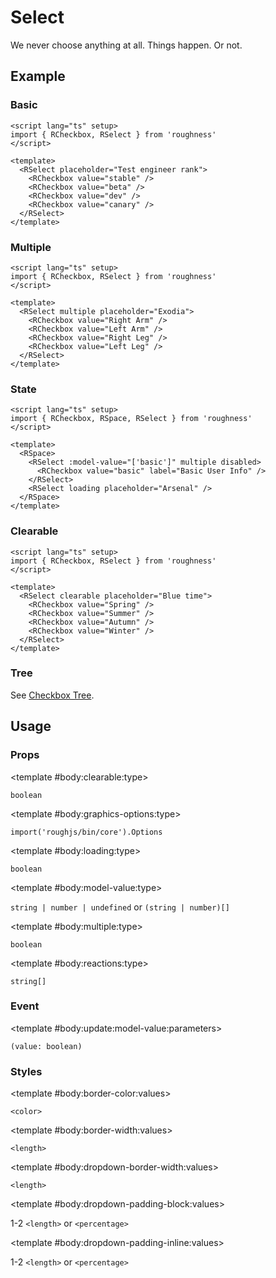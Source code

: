 <script lang="ts" setup>
import { RCheckbox, RDetails, RSelect, RSpace, RTable, RText } from 'roughness'
</script>

# Select

We never choose anything at all. Things happen. Or not.

## Example

### Basic

<RDetails>
  <template #summary>Show Code</template>

```vue
<script lang="ts" setup>
import { RCheckbox, RSelect } from 'roughness'
</script>

<template>
  <RSelect placeholder="Test engineer rank">
    <RCheckbox value="stable" />
    <RCheckbox value="beta" />
    <RCheckbox value="dev" />
    <RCheckbox value="canary" />
  </RSelect>
</template>
```

</RDetails>

<RSelect placeholder="Test engineer rank">
  <RCheckbox value="stable" />
  <RCheckbox value="beta" />
  <RCheckbox value="dev" />
  <RCheckbox value="canary" />
</RSelect>

### Multiple

<RDetails>
  <template #summary>Show Code</template>

```vue
<script lang="ts" setup>
import { RCheckbox, RSelect } from 'roughness'
</script>

<template>
  <RSelect multiple placeholder="Exodia">
    <RCheckbox value="Right Arm" />
    <RCheckbox value="Left Arm" />
    <RCheckbox value="Right Leg" />
    <RCheckbox value="Left Leg" />
  </RSelect>
</template>
```

</RDetails>

<RSelect multiple placeholder="Exodia">
  <RCheckbox value="Right Arm" />
  <RCheckbox value="Left Arm" />
  <RCheckbox value="Right Leg" />
  <RCheckbox value="Left Leg" />
</RSelect>

### State

<RDetails>
  <template #summary>Show Code</template>

```vue
<script lang="ts" setup>
import { RCheckbox, RSpace, RSelect } from 'roughness'
</script>

<template>
  <RSpace>
    <RSelect :model-value="['basic']" multiple disabled>
      <RCheckbox value="basic" label="Basic User Info" />
    </RSelect>
    <RSelect loading placeholder="Arsenal" />
  </RSpace>
</template>
```

</RDetails>

<RSpace>
  <RSelect :model-value="['basic']" multiple disabled>
    <RCheckbox value="basic" label="Basic User Info" />
  </RSelect>
  <RSelect loading placeholder="Arsenal" />
</RSpace>

### Clearable

<RDetails>
  <template #summary>Show Code</template>

```vue
<script lang="ts" setup>
import { RCheckbox, RSelect } from 'roughness'
</script>

<template>
  <RSelect clearable placeholder="Blue time">
    <RCheckbox value="Spring" />
    <RCheckbox value="Summer" />
    <RCheckbox value="Autumn" />
    <RCheckbox value="Winter" />
  </RSelect>
</template>
```

</RDetails>

<RSelect clearable placeholder="Blue time">
  <RCheckbox value="Spring" />
  <RCheckbox value="Summer" />
  <RCheckbox value="Autumn" />
  <RCheckbox value="Winter" />
</RSelect>

### Tree

See [Checkbox Tree](/components/checkbox#tree).

## Usage

### Props

<RSpace overflow>
<RTable
  :columns="['name', 'type', 'default', 'description']"
  :rows="['clearable', 'graphics-options', 'loading', 'model-value', 'multiple', 'reactions']"
>
  <template #body:*:name="{ row }">{{ row }}</template>

  <template #body:clearable:type>

  `boolean`

  </template>
  <template #body:clearable:default>

  `false`

  </template>
  <template #body:clearable:description>
    Whether the select is clearable.
  </template>

  <template #body:graphics-options:type>

  `import('roughjs/bin/core').Options`

  </template>
  <template #body:graphics-options:description>

  [Options for Rough.js](https://github.com/rough-stuff/rough/wiki#options).

  See [Graphics Configuration](/components/graphics#component-prop).

  </template>

  <template #body:loading:type>

  `boolean`

  </template>
  <template #body:loading:default>

  `false`

  </template>
  <template #body:loading:description>
    Whether the select is loading. It will be non-interactive in loading state.
  </template>

  <template #body:model-value:type>

  `string | number | undefined` or `(string | number)[]`

  </template>
  <template #body:model-value:default>
    <RText type="error">Required</RText>
  </template>
  <template #body:model-value:description>
    Value(s) of the selected item(s).
  </template>

  <template #body:multiple:type>

  `boolean`

  </template>
  <template #body:multiple:default>

  `false`

  </template>
  <template #body:multiple:description>
    Whether to support selecting multiple items.
  </template>

  <template #body:reactions:type>

  `string[]`

  </template>
  <template #body:reactions:default>

  `[]`

  </template>
  <template #body:reactions:description>

  States that trigger graphics redrawing.

  See [Reactions](/guide/theme#reactions).

  </template>
</RTable>
</RSpace>

### Event

<RSpace overflow>
<RTable
  :columns="['name', 'parameters', 'description']"
  :rows="['update:model-value']"
>
  <template #body:*:name="{ row }">{{ row }}</template>

  <template #body:update:model-value:parameters>

  `(value: boolean)`

  </template>
  <template #body:update:model-value:description>
    Callback function triggered when the selected item is changed.
  </template>
</RTable>
</RSpace>

### Styles

<RSpace overflow>
<RTable
  :columns="['name', 'values', 'default', 'description']"
  :rows="['border-color', 'border-width', 'dropdown-border-width', 'dropdown-padding-block', 'dropdown-padding-inline']"
>
  <template #body:*:name="{ row }">--r-select-{{ row }}</template>

  <template #body:border-color:values>

  `<color>`

  </template>
  <template #body:border-color:default>

  `var(--r-common-text-color)`

  </template>
  <template #body:border-color:description>
    Color of the select control border.
  </template>

  <template #body:border-width:values>

  `<length>`

  </template>
  <template #body:border-width:default>

  `2px` when focused, `1px` else

  </template>
  <template #body:border-width:description>
    Width of the select control border.
  </template>

  <template #body:dropdown-border-width:values>

  `<length>`

  </template>
  <template #body:dropdown-border-width:default>

  `1px`

  </template>
  <template #body:dropdown-border-width:description>
    Width of the select dropdown border.
  </template>

  <template #body:dropdown-padding-block:values>

  1-2 `<length>` or `<percentage>`

  </template>
  <template #body:dropdown-padding-block:default>

  `12px`

  </template>
  <template #body:dropdown-padding-block:description>
    Vertical padding of the select dropdown.
  </template>

  <template #body:dropdown-padding-inline:values>

  1-2 `<length>` or `<percentage>`

  </template>
  <template #body:dropdown-padding-inline:default>

  `12px`

  </template>
  <template #body:dropdown-padding-inline:description>
    Horizontal padding of the select dropdown.
  </template>
</RTable>
</RSpace>
